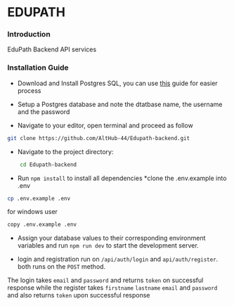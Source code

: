 # EDUPATH

### Introduction

EduPath Backend API services




### Installation Guide

* Download and Install Postgres SQL, you can use [this](https://www.w3schools.com/postgresql/postgresql_install.php) guide for easier process

* Setup a Postgres database and note the dtatbase name, the username and the password

* Navigate to your editor, open terminal and proceed as follow


```bash
git clone https://github.com/AltHub-44/Edupath-backend.git
```


* Navigate to the project directory:
```bash
    cd Edupath-backend
```
* Run `npm install` to install all dependencies
*clone the .env.example into .env
```bash
cp .env.example .env
```
for windows user
```bash
copy .env.example .env
```
* Assign your database values to their corresponding environment variables and
run `npm run dev` to start the development server.

* login and registration run on `/api/auth/login` and `api/auth/register`. both runs on the `POST` method.

The login takes `email` and `password` and returns `token` on successful response while the register takes `firstname` `lastname` `email` and `password` and also returns `token` upon successful response